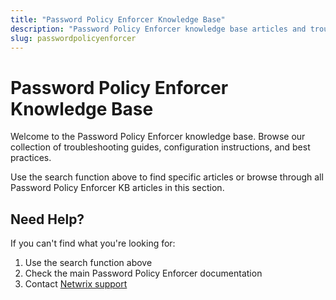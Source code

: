 ```yaml
---
title: "Password Policy Enforcer Knowledge Base"
description: "Password Policy Enforcer knowledge base articles and troubleshooting guides"
slug: passwordpolicyenforcer
---
```


# Password Policy Enforcer Knowledge Base

Welcome to the Password Policy Enforcer knowledge base. Browse our collection of troubleshooting guides, configuration instructions, and best practices.

Use the search function above to find specific articles or browse through all Password Policy Enforcer KB articles in this section.

## Need Help?

If you can't find what you're looking for:
1. Use the search function above
2. Check the main Password Policy Enforcer documentation
3. Contact [Netwrix support](https://www.netwrix.com/support.html)